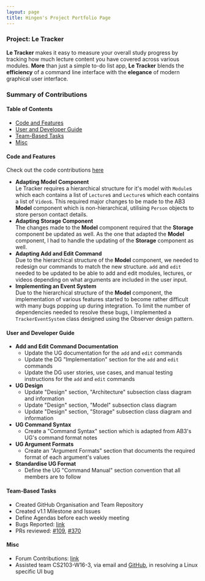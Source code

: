 ```yaml
---
layout: page
title: Hingen's Project Portfolio Page
---
```

### Project: Le Tracker

**Le Tracker** makes it easy to measure your overall study progress by tracking how much lecture content you have covered across various modules. **More** than just a simple to-do list app, **Le Tracker** blends the **efficiency** of a command line interface with the **elegance** of modern graphical user interface.

### Summary of Contributions

#### Table of Contents

- [Code and Features](#code-and-features)
- [User and Developer Guide](#user-and-developer-guide)
- [Team-Based Tasks](#team-based-tasks)
- [Misc](#misc)

#### Code and Features

Check out the code contributions [here](https://nus-cs2103-ay2223s2.github.io/tp-dashboard/?search=hingen&breakdown=true)

- **Adapting Model Component**\
  Le Tracker requires a hierarchical structure for it's model with `Module`s which each contains a list of `Lecture`s and `Lecture`s which each contains a list of `Video`s. This required major changes to be made to the AB3 **Model** component which is non-hierarchical, utilising `Person` objects to store person contact details.
- **Adapting Storage Component**\
  The changes made to the **Model** component required that the **Storage** component be updated as well. As the one that adapted the **Model** component, I had to handle the updating of the **Storage** component as well.
- **Adapting Add and Edit Command**\
  Due to the hierarchical structure of the **Model** component, we needed to redesign our commands to match the new structure. `add` and `edit` needed to be updated to be able to add and edit modules, lectures, or videos depending on what arguments are included in the user input.
- **Implementing an Event System**\
  Due to the hierarchical structure of the **Model** component, the implementation of various features started to become rather difficult with many bugs popping up during integration. To limit the number of dependencies needed to resolve these bugs, I implemented a `TrackerEventSystem` class designed using the Observer design pattern.

#### User and Developer Guide

- **Add and Edit Command Documentation**
  - Update the UG documentation for the `add` and `edit` commands
  - Update the DG "Implementation" section for the `add` and `edit` commands
  - Update the DG user stories, use cases, and manual testing instructions for the `add` and `edit` commands
- **UG Design**
  - Update "Design" section, "Architecture" subsection class diagram and information
  - Update "Design" section, "Model" subsection class diagram
  - Update "Design" section, "Storage" subsection class diagram and information
- **UG Command Syntax**
  - Create a "Command Syntax" section which is adapted from AB3's UG's command format notes
- **UG Argument Formats**
  - Create an "Argument Formats" section that documents the required format of each argument's values
- **Standardise UG Format**
  - Define the UG "Command Manual" section convention that all members are to follow

#### Team-Based Tasks

- Created GitHub Organisation and Team Repository
- Created v1.1 Milestone and Issues
- Define Agendas before each weekly meeting
- Bugs Reported: [link](https://github.com/AY2223S2-CS2103-F10-2/tp/issues?q=is%3Aissue+author%3Ahingen+label%3Atype.Bug+)
- PRs reviewed: [#109](https://github.com/AY2223S2-CS2103-F10-2/tp/pull/109), [#370](https://github.com/AY2223S2-CS2103-F10-2/tp/pull/370)

#### Misc

- Forum Contributions: [link](https://github.com/nus-cs2103-AY2223S2/forum/issues?q=is%3Aissue+commenter%3Ahingen+)
- Assisted team CS2103-W16-3, via email and [GitHub](https://github.com/nus-cs2103-AY2223S2/forum/issues/337), in resolving a Linux specific UI bug
